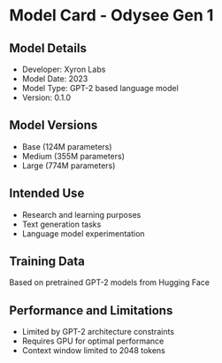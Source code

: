 # Model Card - Odysee Gen 1

## Model Details
- Developer: Xyron Labs
- Model Date: 2023
- Model Type: GPT-2 based language model
- Version: 0.1.0

## Model Versions
- Base (124M parameters)
- Medium (355M parameters)
- Large (774M parameters)

## Intended Use
- Research and learning purposes
- Text generation tasks
- Language model experimentation

## Training Data
Based on pretrained GPT-2 models from Hugging Face

## Performance and Limitations
- Limited by GPT-2 architecture constraints
- Requires GPU for optimal performance
- Context window limited to 2048 tokens
